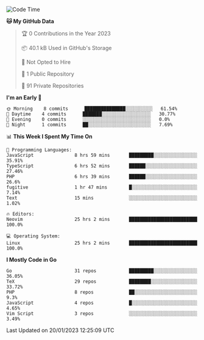 
<!--START_SECTION:waka-->
![Code Time](http://img.shields.io/badge/Code%20Time-3%2C149%20hrs%2011%20mins-blue)

**🐱 My GitHub Data** 

> 🏆 0 Contributions in the Year 2023
 > 
> 📦 40.1 kB Used in GitHub's Storage 
 > 
> 🚫 Not Opted to Hire
 > 
> 📜 1 Public Repository 
 > 
> 🔑 91 Private Repositories  
 > 
**I'm an Early 🐤** 

```text
🌞 Morning    8 commits      ███████████████░░░░░░░░░░   61.54% 
🌆 Daytime    4 commits      ███████░░░░░░░░░░░░░░░░░░   30.77% 
🌃 Evening    0 commits      ░░░░░░░░░░░░░░░░░░░░░░░░░   0.0% 
🌙 Night      1 commits      ██░░░░░░░░░░░░░░░░░░░░░░░   7.69%

```


📊 **This Week I Spent My Time On** 

```text
💬 Programming Languages: 
JavaScript               8 hrs 59 mins       █████████░░░░░░░░░░░░░░░░   35.91% 
TypeScript               6 hrs 52 mins       ██████░░░░░░░░░░░░░░░░░░░   27.46% 
PHP                      6 hrs 39 mins       ██████░░░░░░░░░░░░░░░░░░░   26.6% 
fugitive                 1 hr 47 mins        █░░░░░░░░░░░░░░░░░░░░░░░░   7.14% 
Text                     15 mins             ░░░░░░░░░░░░░░░░░░░░░░░░░   1.02%

🔥 Editors: 
Neovim                   25 hrs 2 mins       █████████████████████████   100.0%

💻 Operating System: 
Linux                    25 hrs 2 mins       █████████████████████████   100.0%

```

**I Mostly Code in Go** 

```text
Go                       31 repos            █████████░░░░░░░░░░░░░░░░   36.05% 
TeX                      29 repos            ████████░░░░░░░░░░░░░░░░░   33.72% 
PHP                      8 repos             ██░░░░░░░░░░░░░░░░░░░░░░░   9.3% 
JavaScript               4 repos             █░░░░░░░░░░░░░░░░░░░░░░░░   4.65% 
Vim Script               3 repos             ░░░░░░░░░░░░░░░░░░░░░░░░░   3.49%

```



 Last Updated on 20/01/2023 12:25:09 UTC
<!--END_SECTION:waka-->
